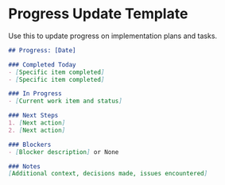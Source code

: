 # Progress Update Template

Use this to update progress on implementation plans and tasks.

```markdown
## Progress: [Date]

### Completed Today
- [Specific item completed]
- [Specific item completed]

### In Progress
- [Current work item and status]

### Next Steps
1. [Next action]
2. [Next action]

### Blockers
- [Blocker description] or None

### Notes
[Additional context, decisions made, issues encountered]
```

